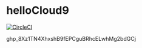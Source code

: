 # helloCloud9

 
 
 [![CircleCI](https://dl.circleci.com/status-badge/img/gh/NicksyRop/helloCloud9/tree/main.svg?style=svg)](https://dl.circleci.com/status-badge/redirect/gh/NicksyRop/helloCloud9/tree/main)
 
 
 
 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
